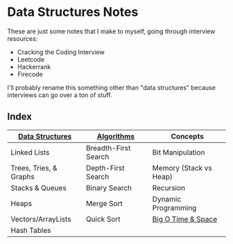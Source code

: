 # Data Structures Notes
These are just some notes that I make to myself, going through interview resources:

- Cracking the Coding Interview
- Leetcode
- Hackerrank
- Firecode

I'll probably rename this something other than "data structures" because interviews can go over a ton of stuff.

## Index
| [Data Structures](/data-structures.md)   | [Algorithms](#)      | Concepts               |
|------------------------|----------------------|------------------------|
| Linked Lists           | Breadth-First Search | Bit Manipulation       |
| Trees, Tries, & Graphs | Depth-First Search   | Memory (Stack vs Heap) |
| Stacks & Queues        | Binary Search        | Recursion              |
| Heaps                  | Merge Sort           | Dynamic Programming    |
| Vectors/ArrayLists     | Quick Sort           | [Big O Time & Space](/time-complexity.mdg)     |
| Hash Tables            |                      |                        |
